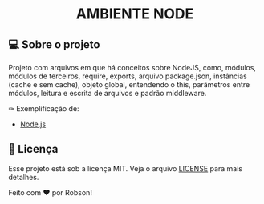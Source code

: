 <h1 align="center">AMBIENTE NODE</h1>

## 💻 Sobre o projeto

Projeto com arquivos em que há conceitos sobre NodeJS, como, módulos, módulos de terceiros, require, exports, arquivo package.json, instâncias (cache e sem cache), objeto global, entendendo o this, parâmetros entre módulos, leitura  e escrita de arquivos e padrão middleware.

✑ Exemplificação de:



- [Node.js](https://nodejs.org/en/)


## :memo: Licença

Esse projeto está sob a licença MIT. Veja o arquivo [LICENSE](LICENSE.md) para mais detalhes.


Feito com ♥ por Robson!

